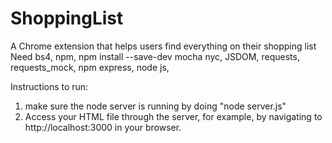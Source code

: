 # ShoppingList
A Chrome extension that helps users find everything on their shopping list
Need bs4, npm, npm install --save-dev mocha nyc, JSDOM, requests, requests_mock, npm express, node js, 

Instructions to run:
1. make sure the node server is running by doing "node server.js"
2. Access your HTML file through the server, for example, by navigating to http://localhost:3000 in your browser.
